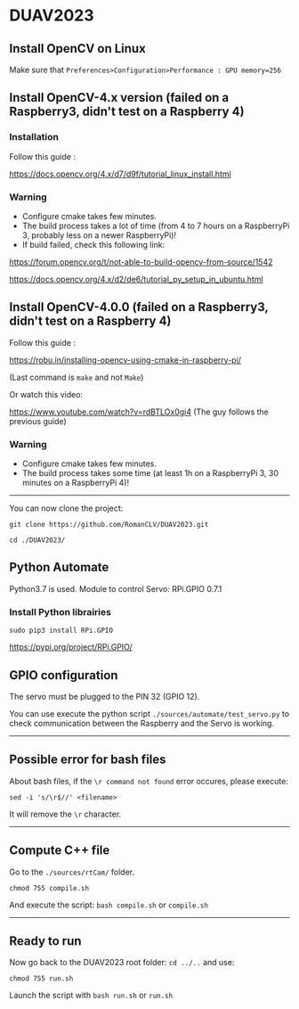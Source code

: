 # DUAV2023

## Install OpenCV on Linux

Make sure that `Preferences>Configuration>Performance : GPU memory=256`


## Install OpenCV-4.x version (failed on a Raspberry3, didn't test on a Raspberry 4)

### Installation

Follow this guide :

https://docs.opencv.org/4.x/d7/d9f/tutorial_linux_install.html

### Warning
- Configure cmake takes few minutes.
- The build process takes a lot of time (from 4 to 7 hours on a RaspberryPi 3, probably less on a newer RaspberryPi)!
- If build failed, check this following link:

https://forum.opencv.org/t/not-able-to-build-opencv-from-source/1542

https://docs.opencv.org/4.x/d2/de6/tutorial_py_setup_in_ubuntu.html

## Install OpenCV-4.0.0 (failed on a Raspberry3, didn't test on a Raspberry 4)

Follow this guide :

https://robu.in/installing-opencv-using-cmake-in-raspberry-pi/

(Last command is `make` and not `Make`)

Or watch this video:

https://www.youtube.com/watch?v=rdBTLOx0gi4   (The guy follows the previous guide)

### Warning
- Configure cmake takes few minutes.
- The build process takes some time (at least 1h on a RaspberryPi 3, 30 minutes on a RaspberryPi 4)!

---

You can now clone the project:

`git clone https://github.com/RomanCLV/DUAV2023.git`

`cd ./DUAV2023/`


## Python Automate

Python3.7 is used.
Module to control Servo: RPi.GPIO 0.7.1 

### Install Python librairies

`sudo pip3 install RPi.GPIO`

https://pypi.org/project/RPi.GPIO/

## GPIO configuration
The servo must be plugged to the PIN 32 (GPIO 12).

You can use execute the python script `./sources/automate/test_servo.py` to check communication between the Raspberry and the Servo is working.

---

## Possible error for bash files
About bash files, if the `\r command not found` error occures, please execute:

`sed -i 's/\r$//' <filename>`

It will remove the `\r` character.

---

## Compute C++ file

Go to the `./sources/rtCam/` folder.

`chmod 755 compile.sh`

And execute the script: `bash compile.sh` or `compile.sh`

---

## Ready to run

Now go back to the DUAV2023 root folder: `cd ../..` and use:

`chmod 755 run.sh`

Launch the script with `bash run.sh` or `run.sh`
